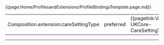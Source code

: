 {{page:Home/ProfilesandExtensions/ProfileBindingsTemplate.page.md}}

<table id="addToBindings">
<tr>
<td>Composition.extension:careSettingType</td>
<td>preferred</td>
<td>{{pagelink:ValueSet-UKCore-CareSettingType}}</td>
</tr>
</table>

---
